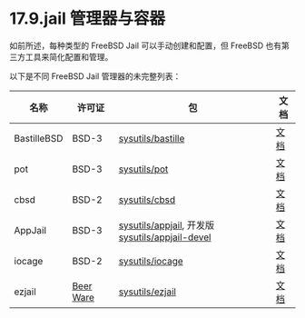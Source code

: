 # 17.9.jail 管理器与容器

如前所述，每种类型的 FreeBSD Jail 可以手动创建和配置，但 FreeBSD 也有第三方工具来简化配置和管理。

以下是不同 FreeBSD Jail 管理器的未完整列表：

| 名称                                     | 许可证 | 包               | 文档                      |
| ---------------------------------------- | ------ | ---------------- | ------------------------- |
| BastilleBSD                             | BSD-3  | [sysutils/bastille](https://cgit.freebsd.org/ports/tree/sysutils/bastille/) | [文档](https://bastille.readthedocs.io/en/latest/) |
| pot                                      | BSD-3  | [sysutils/pot](https://cgit.freebsd.org/ports/tree/sysutils/pot/) | [文档](https://pot.pizzamig.dev/) |
| cbsd                                     | BSD-2  | [sysutils/cbsd](https://cgit.freebsd.org/ports/tree/sysutils/cbsd/) | [文档](https://www.bsdstore.ru/en/docs.html) |
| AppJail                                  | BSD-3  | [sysutils/appjail](https://cgit.freebsd.org/ports/tree/sysutils/appjail/), 开发版 [sysutils/appjail-devel](https://cgit.freebsd.org/ports/tree/sysutils/appjail-devel/) | [文档](https://github.com/DtxdF/AppJail#getting-started) |
| iocage                                   | BSD-2  | [sysutils/iocage](https://cgit.freebsd.org/ports/tree/sysutils/iocage/) | [文档](https://iocage.readthedocs.io/en/latest/) |
| ezjail                                   | [Beer Ware](https://erdgeist.org/beerware.html) | [sysutils/ezjail](https://cgit.freebsd.org/ports/tree/sysutils/ezjail/) | [文档](https://erdgeist.org/arts/software/ezjail/) |

